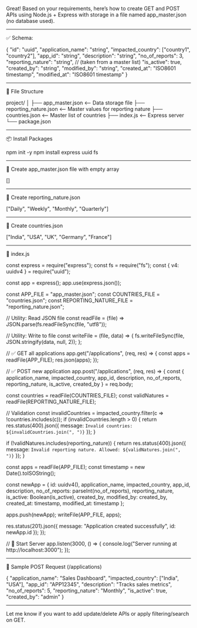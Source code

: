 Great! Based on your requirements, here’s how to create GET and POST APIs using Node.js + Express with storage in a file named app_master.json (no database used).


---

✅ Schema:

{
  "id": "uuid",
  "application_name": "string",
  "impacted_country": ["country1", "country2"],
  "app_id": "string",
  "description": "string",
  "no_of_reports": 3,
  "reporting_nature": "string",    // (taken from a master list)
  "is_active": true,
  "created_by": "string",
  "modified_by": "string",
  "created_at": "ISO8601 timestamp",
  "modified_at": "ISO8601 timestamp"
}


---

📁 File Structure

project/
│
├── app_master.json          <-- Data storage file
├── reporting_nature.json    <-- Master values for reporting nature
├── countries.json           <-- Master list of countries
├── index.js                 <-- Express server
└── package.json


---

📦 Install Packages

npm init -y
npm install express uuid fs


---

🧾 Create app_master.json file with empty array

[]


---

🧾 Create reporting_nature.json

["Daily", "Weekly", "Monthly", "Quarterly"]


---

🧾 Create countries.json

["India", "USA", "UK", "Germany", "France"]


---

📄 index.js

const express = require("express");
const fs = require("fs");
const { v4: uuidv4 } = require("uuid");

const app = express();
app.use(express.json());

const APP_FILE = "app_master.json";
const COUNTRIES_FILE = "countries.json";
const REPORTING_NATURE_FILE = "reporting_nature.json";

// Utility: Read JSON file
const readFile = (file) => JSON.parse(fs.readFileSync(file, "utf8"));

// Utility: Write to file
const writeFile = (file, data) => {
  fs.writeFileSync(file, JSON.stringify(data, null, 2));
};

// ✅ GET all applications
app.get("/applications", (req, res) => {
  const apps = readFile(APP_FILE);
  res.json(apps);
});

// ✅ POST new application
app.post("/applications", (req, res) => {
  const {
    application_name,
    impacted_country,
    app_id,
    description,
    no_of_reports,
    reporting_nature,
    is_active,
    created_by
  } = req.body;

  const countries = readFile(COUNTRIES_FILE);
  const validNatures = readFile(REPORTING_NATURE_FILE);

  // Validation
  const invalidCountries = impacted_country.filter(c => !countries.includes(c));
  if (invalidCountries.length > 0) {
    return res.status(400).json({ message: `Invalid countries: ${invalidCountries.join(", ")}` });
  }

  if (!validNatures.includes(reporting_nature)) {
    return res.status(400).json({ message: `Invalid reporting nature. Allowed: ${validNatures.join(", ")}` });
  }

  const apps = readFile(APP_FILE);
  const timestamp = new Date().toISOString();

  const newApp = {
    id: uuidv4(),
    application_name,
    impacted_country,
    app_id,
    description,
    no_of_reports: parseInt(no_of_reports),
    reporting_nature,
    is_active: Boolean(is_active),
    created_by,
    modified_by: created_by,
    created_at: timestamp,
    modified_at: timestamp
  };

  apps.push(newApp);
  writeFile(APP_FILE, apps);

  res.status(201).json({ message: "Application created successfully", id: newApp.id });
});

// 🔁 Start Server
app.listen(3000, () => {
  console.log("Server running at http://localhost:3000");
});


---

🧪 Sample POST Request (/applications)

{
  "application_name": "Sales Dashboard",
  "impacted_country": ["India", "USA"],
  "app_id": "APP12345",
  "description": "Tracks sales metrics",
  "no_of_reports": 5,
  "reporting_nature": "Monthly",
  "is_active": true,
  "created_by": "admin"
}


---

Let me know if you want to add update/delete APIs or apply filtering/search on GET.


